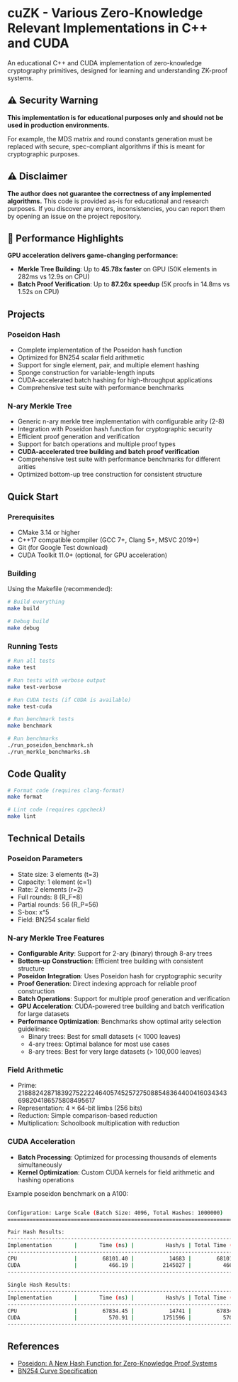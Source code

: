 # cuZK - Various Zero-Knowledge Relevant Implementations in C++ and CUDA

An educational C++ and CUDA implementation of zero-knowledge cryptography primitives, designed for learning and understanding ZK-proof systems.

## ⚠️ Security Warning

**This implementation is for educational purposes only and should not be used in production environments.**

For example, the MDS matrix and round constants generation must be replaced with secure, spec-compliant algorithms if this is meant for cryptographic purposes.

## ⚠️ Disclaimer

**The author does not guarantee the correctness of any implemented algorithms.** This code is provided as-is for educational and research purposes. If you discover any errors, inconsistencies, you can report them by opening an issue on the project repository.

## 🚀 Performance Highlights

**GPU acceleration delivers game-changing performance:**
- **Merkle Tree Building**: Up to **45.78x faster** on GPU (50K elements in 282ms vs 12.9s on CPU)
- **Batch Proof Verification**: Up to **87.26x speedup** (5K proofs in 14.8ms vs 1.52s on CPU)

## Projects

### Poseidon Hash
- Complete implementation of the Poseidon hash function
- Optimized for BN254 scalar field arithmetic
- Support for single element, pair, and multiple element hashing
- Sponge construction for variable-length inputs
- CUDA-accelerated batch hashing for high-throughput applications
- Comprehensive test suite with performance benchmarks

### N-ary Merkle Tree
- Generic n-ary merkle tree implementation with configurable arity (2-8)
- Integration with Poseidon hash function for cryptographic security
- Efficient proof generation and verification
- Support for batch operations and multiple proof types
- **CUDA-accelerated tree building and batch proof verification**
- Comprehensive test suite with performance benchmarks for different arities
- Optimized bottom-up tree construction for consistent structure

## Quick Start

### Prerequisites
- CMake 3.14 or higher
- C++17 compatible compiler (GCC 7+, Clang 5+, MSVC 2019+)
- Git (for Google Test download)
- CUDA Toolkit 11.0+ (optional, for GPU acceleration)

### Building

Using the Makefile (recommended):
```bash
# Build everything
make build

# Debug build
make debug
```

### Running Tests

```bash
# Run all tests
make test

# Run tests with verbose output
make test-verbose

# Run CUDA tests (if CUDA is available)
make test-cuda

# Run benchmark tests
make benchmark

# Run benchmarks
./run_poseidon_benchmark.sh
./run_merkle_benchmarks.sh
```


## Code Quality

```bash
# Format code (requires clang-format)
make format

# Lint code (requires cppcheck)
make lint
```

## Technical Details

### Poseidon Parameters
- State size: 3 elements (t=3)
- Capacity: 1 element (c=1)
- Rate: 2 elements (r=2)
- Full rounds: 8 (R_F=8)
- Partial rounds: 56 (R_P=56)
- S-box: x^5
- Field: BN254 scalar field

### N-ary Merkle Tree Features
- **Configurable Arity**: Support for 2-ary (binary) through 8-ary trees
- **Bottom-up Construction**: Efficient tree building with consistent structure
- **Poseidon Integration**: Uses Poseidon hash for cryptographic security
- **Proof Generation**: Direct indexing approach for reliable proof construction
- **Batch Operations**: Support for multiple proof generation and verification
- **GPU Acceleration**: CUDA-powered tree building and batch verification for large datasets
- **Performance Optimization**: Benchmarks show optimal arity selection guidelines:
  - Binary trees: Best for small datasets (< 1000 leaves)
  - 4-ary trees: Optimal balance for most use cases
  - 8-ary trees: Best for very large datasets (> 100,000 leaves)

### Field Arithmetic
- Prime: 21888242871839275222246405745257275088548364400416034343698204186575808495617
- Representation: 4 × 64-bit limbs (256 bits)
- Reduction: Simple comparison-based reduction
- Multiplication: Schoolbook multiplication with reduction

### CUDA Acceleration
- **Batch Processing**: Optimized for processing thousands of elements simultaneously
- **Kernel Optimization**: Custom CUDA kernels for field arithmetic and hashing operations

Example poseidon benchmark on a A100:
```bash

Configuration: Large Scale (Batch Size: 4096, Total Hashes: 1000000)
========================================================================================================================

Pair Hash Results:
------------------------------------------------------------------------------------------------------------------------
Implementation       |       Time (ns) |          Hash/s | Total Time (ms) |  Speedup vs CPU |
------------------------------------------------------------------------------------------------------------------------
CPU                  |        68101.40 |           14683 |        68101.40 |             1.0x |
CUDA                 |          466.19 |         2145027 |          466.19 |           146.1x |
------------------------------------------------------------------------------------------------------------------------

Single Hash Results:
------------------------------------------------------------------------------------------------------------------------
Implementation       |       Time (ns) |          Hash/s | Total Time (ms) |  Speedup vs CPU |
------------------------------------------------------------------------------------------------------------------------
CPU                  |        67834.45 |           14741 |        67834.45 |             1.0x |
CUDA                 |          570.91 |         1751596 |          570.91 |           118.8x |
------------------------------------------------------------------------------------------------------------------------
```


## References
- [Poseidon: A New Hash Function for Zero-Knowledge Proof Systems](https://eprint.iacr.org/2019/458.pdf)
- [BN254 Curve Specification](https://hackmd.io/@jpw/bn254)
